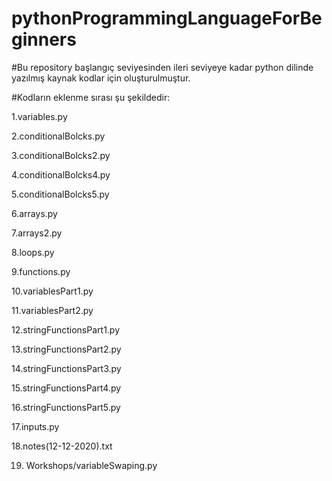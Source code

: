 # pythonProgrammingLanguageForBeginners
#Bu repository başlangıç seviyesinden ileri seviyeye kadar python dilinde yazılmış kaynak kodlar için oluşturulmuştur.

#Kodların eklenme sırası şu şekildedir:

1.variables.py

2.conditionalBolcks.py

3.conditionalBolcks2.py

4.conditionalBolcks4.py

5.conditionalBolcks5.py

6.arrays.py

7.arrays2.py

8.loops.py

9.functions.py

10.variablesPart1.py

11.variablesPart2.py

12.stringFunctionsPart1.py

13.stringFunctionsPart2.py

14.stringFunctionsPart3.py

15.stringFunctionsPart4.py

16.stringFunctionsPart5.py

17.inputs.py  

18.notes(12-12-2020).txt

19. Workshops/variableSwaping.py
